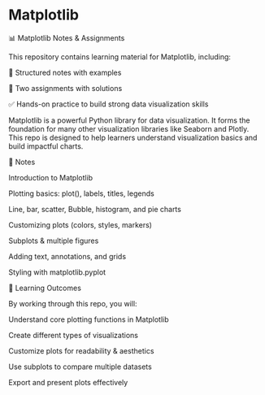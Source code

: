 # Matplotlib

📊 Matplotlib Notes & Assignments

This repository contains learning material for Matplotlib, including:

📒 Structured notes with examples

📝 Two assignments with solutions

✅ Hands-on practice to build strong data visualization skills

Matplotlib is a powerful Python library for data visualization. It forms the foundation for many other visualization libraries like Seaborn and Plotly. This repo is designed to help learners understand visualization basics and build impactful charts.


📒 Notes

Introduction to Matplotlib

Plotting basics: plot(), labels, titles, legends

Line, bar, scatter, Bubble, histogram, and pie charts

Customizing plots (colors, styles, markers)

Subplots & multiple figures

Adding text, annotations, and grids

Styling with matplotlib.pyplot

🎯 Learning Outcomes

By working through this repo, you will:

Understand core plotting functions in Matplotlib

Create different types of visualizations

Customize plots for readability & aesthetics

Use subplots to compare multiple datasets

Export and present plots effectively
